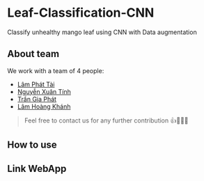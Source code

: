 # Leaf-Classification-CNN
Classify unhealthy mango leaf using CNN with Data augmentation
## About team
We work with a team of 4 people:
* [Lâm Phát Tài](https://github.com/lamphattai2105)
* [Nguyễn Xuân Tính](https://github.com/xngtinh)
* [Trần Gia Phát](https://github.com/phattrann)
* [Lâm Hoàng Khánh](https://github.com/lhk1234)
> Feel free to contact us for any further contribution 👍🤘🤗😜
## How to use

## Link WebApp

